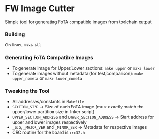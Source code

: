 # FW Image Cutter
Simple tool for generating FoTA compatible images from toolchain output

### Building
On linux, `make all`

### Generating FoTA Compatible Images
- To generate image for Upper/Lower sections: `make upper` or `make lower`
- To generate images without metadata (for test/comparison): `make upper_nometa` or `make lower_nometa`

### Tweaking the Tool
- All addresses/constants in `Makefile`
- `SECTION_SIZE` -> Size of each FoTA image (must exactly match the upper/lower partition size in linker script)
- `UPPER_SECTION_ADDRESS` and `LOWER_SECTION_ADDRESS` -> Start address for upper and lower images respectively
- `_SIG`, `_MAJOR_VER` and `_MINOR_VER` -> Metadata for respective images
- CRC routine for the board is `crc32.h`

